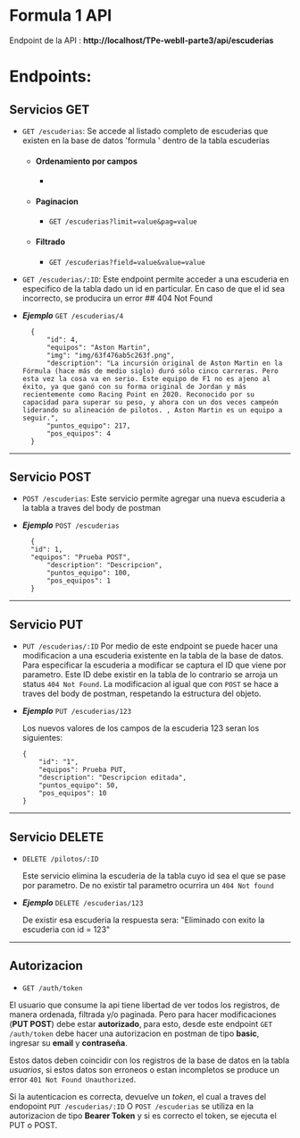 # Formula 1 API

Endpoint de la API : **http://localhost/TPe-webII-parte3/api/escuderias**

# Endpoints:




## Servicios GET

- `GET /escuderias`: Se accede al listado completo de escuderias que existen en la base de datos 'formula ' dentro de la tabla escuderias

    - #### Ordenamiento por campos
        
        -  




    - #### Paginacion

        - `GET /escuderias?limit=value&pag=value`  

        

        

    - #### Filtrado
        - `GET /escuderias?field=value&value=value`

        


- `GET /escuderias/:ID`: Este endpoint permite acceder a una escuderia en especifico de la tabla dado un id en particular. En caso de que el id sea incorrecto, se producira un error ## 404 Not Found 

- ***Ejemplo*** `GET /escuderias/4`  


        {
            "id": 4,
            "equipos": "Aston Martin",
            "img": "img/63f476ab5c263f.png",
            "description": "La incursión original de Aston Martin en la Fórmula (hace más de medio siglo) duró sólo cinco carreras. Pero esta vez la cosa va en serio. Este equipo de F1 no es ajeno al éxito, ya que ganó con su forma original de Jordan y más recientemente como Racing Point en 2020. Reconocido por su capacidad para superar su peso, y ahora con un dos veces campeón liderando su alineación de pilotos. , Aston Martin es un equipo a seguir.",
            "puntos_equipo": 217,
            "pos_equipos": 4
        }

***
      

## Servicio POST
- `POST /escuderias`: Este servicio permite agregar una nueva escuderia a la tabla a traves del body de postman 

- ***Ejemplo*** `POST /escuderias`  


        {
	    "id": 1,            
	    "equipos": "Prueba POST",
            "description": "Descripcion",
            "puntos_equipo": 100,
            "pos_equipos": 1
        }

***




## Servicio PUT
- `PUT /escuderias/:ID`
Por medio de este endpoint se puede hacer una modificacion a una escuderia existente en la tabla de la base de datos. Para especificar la escuderia a modificar se captura el ID que viene por parametro. Este ID debe existir en la tabla de lo contrario se arroja un status `404 Not Found`.
    La modificacion al igual que con `POST` se hace a traves del body de postman, respetando la estructura del objeto.  
   
- ***Ejemplo*** `PUT /escuderias/123`  


    Los nuevos valores de los campos de la escuderia 123 seran los siguientes:  

    ```
    {
        "id": "1",
        "equipos": Prueba PUT,
        "description": "Descripcion editada",
        "puntos_equipo": 50,
        "pos_equipos": 10
    }
    ```

***


## Servicio DELETE
- `DELETE /pilotos/:ID`
    
    Este servicio elimina la escuderia de la tabla cuyo id sea el que se pase por parametro. De no existir tal parametro ocurrira un `404 Not found`

- ***Ejemplo*** `DELETE /escuderias/123`


    De existir esa escuderia la respuesta sera:
    "Eliminado con exito la escuderia con id = 123"

***


## Autorizacion 
- `GET /auth/token`

El usuario que consume la api tiene libertad de ver todos los registros, de manera ordenada, filtrada y/o paginada. Pero para hacer modificaciones (**PUT POST**) debe estar **autorizado**, para esto, desde este endpoint `GET /auth/token` debe hacer una autorizacion en postman de tipo **basic**, ingresar su **email** y **contraseña**.  

Estos datos deben coincidir con los registros de la base de datos en la tabla *usuarios*, si estos datos son erroneos o estan incompletos se produce un error `401 Not Found Unauthorized`.  

Si la autenticacion es correcta, devuelve un *token*, el cual a traves del endopoint `PUT /escuderias/:ID` O `POST /escuderias` se utiliza en la autorizacion de tipo **Bearer Token** y si es correcto el token, se ejecuta el PUT o POST.
